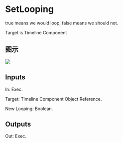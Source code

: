 # SetLooping

true means we would loop, false means we should not.

Target is Timeline Component

## 图示

![]($-20221218-18283495.png)

## Inputs

In: Exec.

Target: Timeline Component Object Reference.

New Looping: Boolean.  

## Outputs

Out: Exec.

